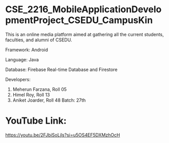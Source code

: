 # CSE_2216_MobileApplicationDevelopmentProject_CSEDU_CampusKin
This is an online media platform aimed at gathering all the current students, faculties, and alumni of CSEDU. 

Framework: Android

Language: Java

Database: Firebase Real-time Database and Firestore

Developers: 
1. Meherun Farzana, Roll 05
2. Himel Roy, Roll 13
3. Aniket Joarder, Roll 48
Batch: 27th

# YouTube Link:
https://youtu.be/2FJbiSoLjls?si=u5OS4EF5DXMzhOcH
